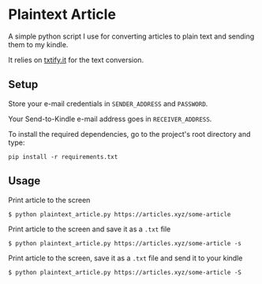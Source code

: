 # Plaintext Article

A simple python script I use for converting articles to plain text and sending them to my kindle.

It relies on [txtify.it](https://txtify.it) for the text conversion.

## Setup

Store your e-mail credentials in `SENDER_ADDRESS` and `PASSWORD`.

Your Send-to-Kindle e-mail address goes in `RECEIVER_ADDRESS`.

To install the required dependencies, go to the project's root directory and type:

```
pip install -r requirements.txt
```

## Usage

Print article to the screen

```
$ python plaintext_article.py https://articles.xyz/some-article
```

Print article to the screen and save it as a `.txt` file

```
$ python plaintext_article.py https://articles.xyz/some-article -s
```

Print article to the screen, save it as a `.txt` file and send it to your kindle

```
$ python plaintext_article.py https://articles.xyz/some-article -S
```
